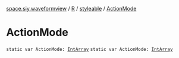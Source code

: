 [space.siy.waveformview](../../index.md) / [R](../index.md) / [styleable](index.md) / [ActionMode](./-action-mode.md)

# ActionMode

`static var ActionMode: `[`IntArray`](https://kotlinlang.org/api/latest/jvm/stdlib/kotlin/-int-array/index.html)
`static var ActionMode: `[`IntArray`](https://kotlinlang.org/api/latest/jvm/stdlib/kotlin/-int-array/index.html)